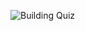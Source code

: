 ![Building Quiz](https://user-images.githubusercontent.com/66247691/221413618-5534800b-78c5-4ca6-9ea1-e09e8b26e662.png)

